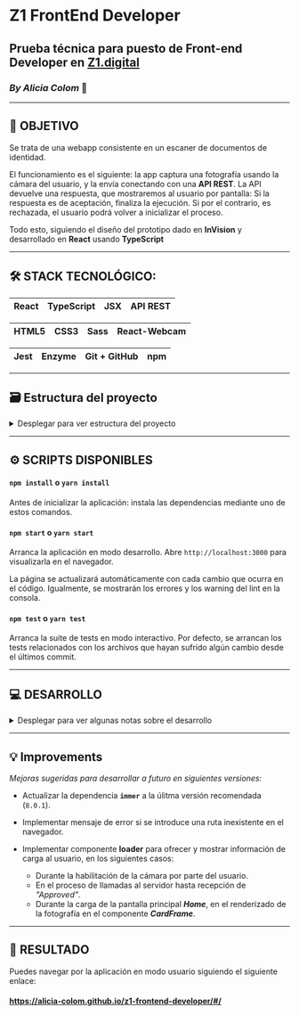 # Z1 FrontEnd Developer

## Prueba técnica para puesto de **Front-end Developer** en **[Z1.digital](https://z1.digital/)**

### *By Alicia Colom* 👋

------------

## 🔎 **OBJETIVO**
Se trata de una webapp consistente en un escaner de documentos de identidad.

El funcionamiento es el siguiente: la app captura una fotografía usando la cámara del usuario, y la envía conectando con una **API REST**.
La API devuelve una respuesta, que mostraremos al usuario por pantalla:
Si la respuesta es de aceptación, finaliza la ejecución.
Si por el contrario, es rechazada, el usuario podrá volver a inicializar el proceso.

Todo esto, siguiendo el diseño del prototipo dado en **InVision** y desarrollado en **React** usando **TypeScript**

------------

## 🛠️ **STACK TECNOLÓGICO:**

| React | TypeScript | JSX | API REST |
| -- | -- | -- | -- |

| HTML5 | CSS3 | Sass | React-Webcam |
| -- | -- | -- | -- |

| Jest | Enzyme | Git + GitHub | npm |
| -- | -- | -- | -- |

------------

## 🗃️ **Estructura del proyecto**

<details>
<summary>Desplegar para ver estructura del proyecto</summary>


```
src
 ├─ public
 |  ├─ index.hmtl
 |  ├─ favicon.ico
 |  └─ ...
 |
 ├─ components
 |  ├─ App.tsx _____________ Componente principal que gestiona el enrutamiento y los estados de la app
 |  └─ layout
 |     ├─ Header.tsx
 |     ├─ Home.tsx _________ Componente de vista principal de la app
 |     ├─ CardFrame.tsx ____ Componente integrado en la vista principal
 |     └─ CamView.tsx ______ Componente de vista secundaria: acción de cámara
 |
 ├─ services
 |  └─ Api.ts ______________ Gestión de llamada a la API
 |
 ├─ stylesheets
 |  ├─ App.scss
 |  ├─ core
 |  |  ├─ _reset.scss ______ Reset de ciertos parámetros para reducir la inconsistencia entre navegadores
 |  |  └─ _variables.scss __ Centralización de parámetros usados en los estilos
 |  └─ layout
 |     ├─ Header.scss
 |     ├─ Home.scss
 |     ├─ CardFrame.scss
 |     └─ CamView.scss
 |
 ├─ tests
 |  ├─ Home.test.tsx
 |  ├─ CardFrame.test.tsx
 |  ├─ CamView.test.tsx
 |  └─ ...
 |
 ├─ images
 |  └─ ...
 |
 ├─ index.tsx
 └─ index.scss
```
</details>

------------

## ⚙️ **SCRIPTS DISPONIBLES**


#### `npm install` o `yarn install`

Antes de inicializar la aplicación: instala las dependencias mediante uno de estos comandos.

#### `npm start` o `yarn start`

Arranca la aplicación en modo desarrollo.
Abre `http://localhost:3000` para visualizarla en el navegador.

La página se actualizará automáticamente con cada cambio que ocurra en el código.
Igualmente, se mostrarán los errores y los warning del lint en la consola.

#### `npm test` o `yarn test`

Arranca la suite de tests en modo interactivo.
Por defecto, se arrancan los tests relacionados con los archivos que hayan sufrido algún cambio desde el últimos commit.

------------

## 💻 **DESARROLLO**

<details>
<summary>Desplegar para ver algunas notas sobre el desarrollo</summary>

.

1\. **Uso de React Router**

Enrutamiento dinámico de las dos vistas de la navegación de la app:

| Vista | Componente | URL |
| -- | -- | -- |
| Pantalla principal | Home | `/` |
| Vista de cámara | CamView | `/cam-view` |

.

2\. **Integración de librería React-Webcam**

Para realizar la funcionalidad de activación de la cámara del usuario y la captura de imágenes a través de esta, se hace uso de la librería [React-Webcam](https://www.npmjs.com/package/react-webcam).

.

</details>

<!-- .

------------

<!-- ## ✨ Detalles de calidad

- Incluir el campo de texto dentro de una etiqueta `<form>` para cuidar la semántica.
-  Impedir que el navegador envíe una petición o cambie de ruta al dar a intro sobre el campo de texto vacío aplicando un `prevent event default`.
- Al entrar en detalles del personaje y volver al listado de personajes se debe poder leer el texto que se había incluido inicialmente en el campo de texto.
 Para ello se recoge el valor del input y aplicando lifting se guarda en el estado del componente principal para bajarlo nuevamente al value del componente filters.

*BONUS:* Mejoras visuales
- Mostrar el estado del personaje con un icono.
- Usar un sistema de grid para pintar el listado de personajes.
- Cuidar el funcionamiento del responsive en dispositivos pequeños.

*BONUS:* URL compartible
- La URL del detalle del personaje debe ser compartible y poder acceder a ella visitándola directamente desde el navegador.

 -->

------------

## 💡 Improvements

*Mejoras sugeridas para desarrollar a futuro en siguientes versiones:*

- Actualizar la dependencia **`immer`** a la úlitma versión recomendada (`8.0.1`).

- Implementar mensaje de error si se introduce una ruta inexistente en el navegador.

- Implementar componente **loader** para ofrecer y mostrar información de carga al usuario, en los siguientes casos:
    - Durante la habilitación de la cámara por parte del usuario.
    - En el proceso de llamadas al servidor hasta recepción de *"Approved"*.
    - Durante la carga de la pantalla principal ***Home***, en el renderizado de la fotografía en el componente ***CardFrame***.

------------

## 🚀 RESULTADO

Puedes navegar por la aplicación en modo usuario siguiendo el siguiente enlace:

#### **https://alicia-colom.github.io/z1-frontend-developer/#/**